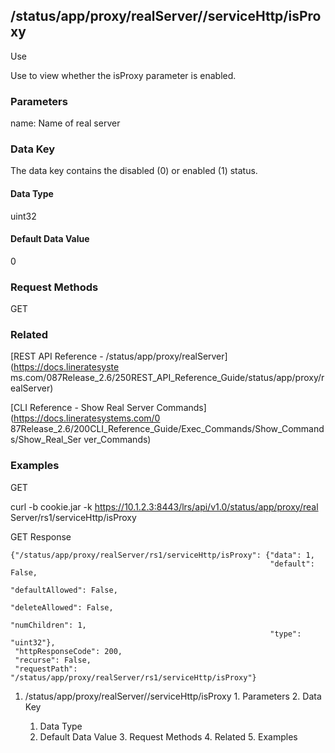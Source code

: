 ## /status/app/proxy/realServer/<name>/serviceHttp/isProxy

Use

Use to view whether the isProxy parameter is enabled.

### Parameters

name: Name of real server

### Data Key

The data key contains the disabled (0) or enabled (1) status.

#### Data Type

uint32

#### Default Data Value

0

### Request Methods

GET

### Related

[REST API Reference - /status/app/proxy/realServer](https://docs.lineratesyste
ms.com/087Release_2.6/250REST_API_Reference_Guide/status/app/proxy/realServer)

[CLI Reference - Show Real Server Commands](https://docs.lineratesystems.com/0
87Release_2.6/200CLI_Reference_Guide/Exec_Commands/Show_Commands/Show_Real_Ser
ver_Commands)

### Examples

GET

curl -b cookie.jar -k https://10.1.2.3:8443/lrs/api/v1.0/status/app/proxy/real
Server/rs1/serviceHttp/isProxy

GET Response

    
    {"/status/app/proxy/realServer/rs1/serviceHttp/isProxy": {"data": 1,
                                                              "default": False,
                                                              "defaultAllowed": False,
                                                              "deleteAllowed": False,
                                                              "numChildren": 1,
                                                              "type": "uint32"},
     "httpResponseCode": 200,
     "recurse": False,
     "requestPath": "/status/app/proxy/realServer/rs1/serviceHttp/isProxy"}
    

  1. /status/app/proxy/realServer/<name>/serviceHttp/isProxy
    1. Parameters
    2. Data Key
      1. Data Type
      2. Default Data Value
    3. Request Methods
    4. Related
    5. Examples

